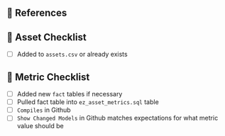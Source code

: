 ## :pushpin: References

## 🎄 Asset Checklist

- [ ] Added to `assets.csv` or already exists

## 🧮 Metric Checklist

- [ ] Added new `fact` tables if necessary
- [ ] Pulled fact table into `ez_asset_metrics.sql` table
- [ ] `Compiles` in Github
- [ ] `Show Changed Models` in Github matches expectations for what metric value should be

